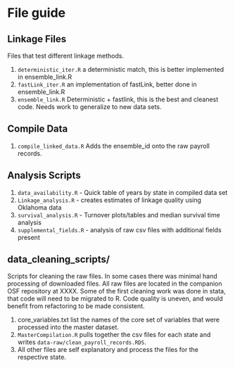 # File guide 

## Linkage Files
Files that test different linkage methods. 
1. `deterministic_iter.R` a deterministic match, this is better implemented in ensemble_link.R
1. `fastLink_iter.R` an implementation of fastLink, better done in ensemble_link.R
1. `ensemble_link.R` Deterministic + fastlink, this is the best and cleanest code. Needs work 
to generalize to new data sets. 

## Compile Data 

1. `compile_linked_data.R` Adds the ensemble_id onto the raw payroll records.

## Analysis Scripts 

1. `data_availability.R` - Quick table of years by state in compiled data set
1. `Linkage_analysis.R` - creates estimates of linkage quality using Oklahoma data
1. `survival_analysis.R` - Turnover plots/tables and median survival time analysis
1. `supplemental_fields.R` - analysis of raw csv files with additional fields present

## data_cleaning_scripts/ 

Scripts for cleaning the raw files. In some cases there was minimal hand processing of 
downloaded files. All raw files are located in the companion OSF repository at XXXX. Some of the first cleaning work was done in stata, that code will need to be migrated to R. Code quality is uneven, and would benefit from refactoring to be made consistent. 

1. core_variables.txt list the names of the core set of variables that were processed into the master dataset. 
1. `MasterCompilation.R` pulls together the csv files for each state and writes `data-raw/clean_payroll_records.RDS`.
1. All other files are self explanatory and process the files for the respective state.
